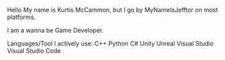 Hello My name is Kurtis McCammon, but I go by MyNameIsJefftor on most platforms.

I am a wanna be Game Developer.

Languages/Tool I actively use:
C++
Python
C#
Unity
Unreal
Visual Studio
Visual Studio Code

<!---
MyNameIsJefftor/MyNameIsJefftor is a ✨ special ✨ repository because its `README.md` (this file) appears on your GitHub profile.
You can click the Preview link to take a look at your changes.
--->
